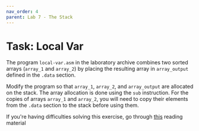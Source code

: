 ```yaml
---
nav_order: 4
parent: Lab 7 - The Stack
---
```


# Task: Local Var

The program `local-var.asm` in the laboratory archive combines two sorted arrays (`array_1` and `array_2`) by placing the resulting array in `array_output` defined in the `.data` section.

Modify the program so that `array_1`, `array_2`, and `array_output` are allocated on the stack.
The array allocation is done using the `sub` instruction.
For the copies of arrays `array_1` and `array_2`, you will need to copy their elements from the `.data` section to the stack before using them.

If you're having difficulties solving this exercise, go through [this](../../reading/stack.md) reading material
